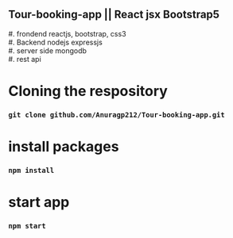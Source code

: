  ## Tour-booking-app || React jsx Bootstrap5
#. frondend reactjs, bootstrap, css3 </br>
#. Backend nodejs expressjs </br>
#. server side mongodb</br>
#. rest api </br>
# Cloning the respository
 ### `git clone github.com/Anuragp212/Tour-booking-app.git`

# install packages  
### `npm install` 

# start app
### `npm start`


